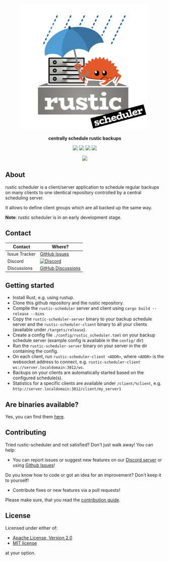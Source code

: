 <p align="center">
<img src="https://raw.githubusercontent.com/rustic-rs/assets/main/logos/readme_header_scheduler.png" height="400" />
</p>
<p align="center"><b>centrally schedule rustic backups</b></p>
<p align="center">
<a href="https://crates.io/crates/rustic_scheduler"><img src="https://img.shields.io/crates/v/rustic_scheduler.svg" /></a>
<a href="https://docs.rs/rustic_scheduler/"><img src="https://img.shields.io/docsrs/rustic_scheduler?style=flat&amp;labelColor=1c1d42&amp;color=4f396a&amp;logo=Rust&amp;logoColor=white" /></a>
<a href="https://github.com/rustic-rs/rustic_scheduler/?tab=readme-ov-file#license"><img src="https://img.shields.io/badge/license-Apache2.0/MIT-blue.svg" /></a>
<a href="https://crates.io/crates/rustic_scheduler"><img src="https://img.shields.io/crates/d/rustic_scheduler.svg" /></a>
<p>
<p align="center">
<a href="https://github.com/rustic-rs/rustic_scheduler/actions/workflows/nightly.yml"><img src="https://github.com/rustic-rs/rustic_scheduler/actions/workflows/nightly.yml/badge.svg" /></a>
</p>

## About

rustic scheduler is a client/server application to schedule regular backups on
many clients to one identical repository controlled by a central scheduling
server.

It allows to define client groups which are all backed up the same way.

**Note**: rustic scheduler is in an early development stage.

## Contact

| Contact       | Where?                                                                                        |
| ------------- | --------------------------------------------------------------------------------------------- |
| Issue Tracker | [GitHub Issues](https://github.com/rustic-rs/rustic_scheduler/issues)                         |
| Discord       | [![Discord](https://dcbadge.vercel.app/api/server/WRUWENZnzQ)](https://discord.gg/WRUWENZnzQ) |
| Discussions   | [GitHub Discussions](https://github.com/rustic-rs/rustic/discussions)                         |

## Getting started

- Install Rust, e.g. using rustup.
- Clone this github repository and the rustic repository.
- Compile the `rustic-scheduler` server and client using
  `cargo build --release --bins`
- Copy the `rustic-scheduler-server` binary to your backup schedule server and
  the `rustic-scheduler-client` binary to all your clients (available under
  `/targets/release`).
- Create a config file `./config/rustic_scheduler.toml` on your backup schedule
  server (example config is available in the `config/` dir)
- Run the `rustic-scheduler-server` binary on your server in the dir containing
  the config.
- On each client, run `rustic-scheduler-client <ADDR>`, where `<ADDR>` is the
  websocket address to connect, e.g.
  `rustic-scheduler-client ws://server.localdomain:3012/ws`.
- Backups on your clients are automatically started based on the configured
  schedule(s).
- Statistics for a specific clients are available under `/client/%client`, e.g.
  `http://server.localdomain:3012/client/my_server1`

## Are binaries available?

Yes, you can find them [here](https://rustic.cli.rs/docs/nightly_builds.html).

## Contributing

Tried rustic-scheduler and not satisfied? Don't just walk away! You can help:

- You can report issues or suggest new features on our
  [Discord server](https://discord.gg/WRUWENZnzQ) or using
  [Github Issues](https://github.com/rustic-rs/rustic_scheduler/issues/new/choose)!

Do you know how to code or got an idea for an improvement? Don't keep it to
yourself!

- Contribute fixes or new features via a pull requests!

Please make sure, that you read the
[contribution guide](https://rustic.cli.rs/docs/contributing-to-rustic.html).

## License

Licensed under either of:

- [Apache License, Version 2.0](./LICENSE-APACHE)
- [MIT license](./LICENSE-MIT)

at your option.
